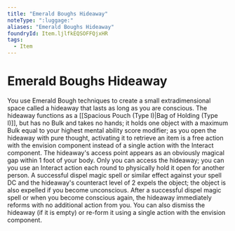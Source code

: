 ```yaml
---
title: "Emerald Boughs Hideaway"
noteType: ":luggage:"
aliases: "Emerald Boughs Hideaway"
foundryId: Item.ljlfkEQSOFFQjxHR
tags:
  - Item
---
```


# Emerald Boughs Hideaway

You use Emerald Bough techniques to create a small extradimensional space called a hideaway that lasts as long as you are conscious. The hideaway functions as a [[Spacious Pouch (Type I)|Bag of Holding (Type I)]], but has no Bulk and takes no hands; it holds one object with a maximum Bulk equal to your highest mental ability score modifier; as you open the hideaway with pure thought, activating it to retrieve an item is a free action with the envision component instead of a single action with the Interact component. The hideaway's access point appears as an obviously magical gap within 1 foot of your body. Only you can access the hideaway; you can you use an Interact action each round to physically hold it open for another person. A successful dispel magic spell or similar effect against your spell DC and the hideaway's counteract level of 2 expels the object; the object is also expelled if you become unconscious. After a successful dispel magic spell or when you become conscious again, the hideaway immediately reforms with no additional action from you. You can also dismiss the hideaway (if it is empty) or re-form it using a single action with the envision component.

